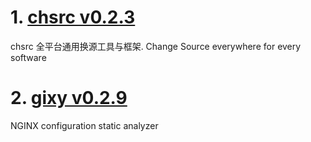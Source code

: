
# 1. [chsrc v0.2.3](https://github.com/RubyMetric/chsrc/releases/tag/v0.2.3)  
chsrc 全平台通用换源工具与框架. Change Source everywhere for every software



# 2. [gixy v0.2.9](https://github.com/dvershinin/gixy/releases/tag/v0.2.9)  
NGINX configuration static analyzer




